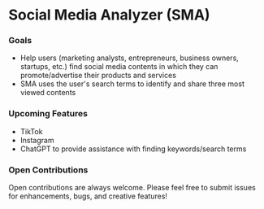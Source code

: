 # Social Media Analyzer (SMA)

### Goals

- Help users (marketing analysts, entrepreneurs, business owners, startups, etc.) find social media contents in which they can promote/advertise their products and services
- SMA uses the user's search terms to identify and share three most viewed contents

### Upcoming Features

- TikTok
- Instagram
- ChatGPT to provide assistance with finding keywords/search terms

### Open Contributions

Open contributions are always welcome. Please feel free to submit issues for enhancements, bugs, and creative features!
